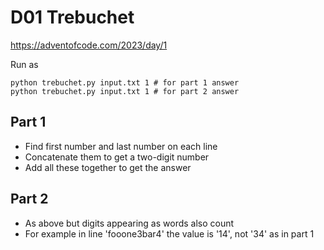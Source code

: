 D01 Trebuchet
=============

https://adventofcode.com/2023/day/1

Run as

    python trebuchet.py input.txt 1 # for part 1 answer
    python trebuchet.py input.txt 1 # for part 2 answer


Part 1
------

- Find first number and last number on each line
- Concatenate them to get a two-digit number
- Add all these together to get the answer

Part 2
------

- As above but digits appearing as words also count
- For example in line 'fooone3bar4' the value is '14', not '34' as in part 1
